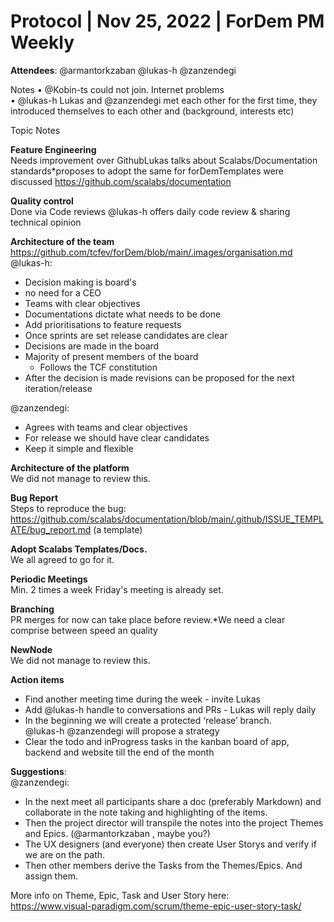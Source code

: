 # Protocol | Nov 25, 2022 | ForDem PM Weekly
**Attendees**: @armantorkzaban @lukas-h @zanzendegi

Notes
• @Kobin-ts could not join. Internet problems  
• @lukas-h Lukas and @zanzendegi met each other for the first time, they introduced themselves to each other and (background, interests etc)  

Topic Notes    

**Feature Engineering**  
Needs improvement over GithubLukas talks about Scalabs/Documentation standards*proposes to adopt the same for forDemTemplates were discussed https://github.com/scalabs/documentation

**Quality control**  
Done via Code reviews @lukas-h offers daily code review & sharing technical opinion

**Architecture of the team**  
https://github.com/tcfev/forDem/blob/main/.images/organisation.md  
@lukas-h:   

* Decision making is board's
* no need for a CEO
* Teams with clear objectives
* Documentations dictate what needs to be done
* Add prioritisations to feature requests
* Once sprints are set release candidates are clear
* Decisions are made in the board
* Majority of present members of the board
    * Follows the TCF constitution
* After the decision is made revisions can be proposed for the next iteration/release  

@zanzendegi:  
* Agrees with teams and clear objectives
* For release we should have clear candidates
* Keep it simple and flexible

**Architecture of the platform**  
We did not manage to review this.

**Bug Report**  
Steps to reproduce the bug:  
https://github.com/scalabs/documentation/blob/main/.github/ISSUE_TEMPLATE/bug_report.md (a template)

**Adopt Scalabs Templates/Docs.**  
We all agreed to go for it.

**Periodic Meetings**  
Min. 2 times a week Friday's meeting is already set.

**Branching**  
PR merges for now can take place before review.*We need a clear comprise between speed an quality

**NewNode**  
We did not manage to review this.

**Action items**  
* Find another meeting time during the week - invite Lukas  
* Add @lukas-h handle to conversations and PRs - Lukas will reply  daily  
* In the beginning we will create a protected ‘release’ branch.  
@lukas-h @zanzendegi will propose a strategy  
* Clear the todo and inProgress tasks in the kanban board of app, backend and website till the end of the month
  

**Suggestions**:  
@zanzendegi:   
* In the next meet all participants share a doc (preferably Markdown) and collaborate in the note taking and highlighting of the items.
* Then the project director will transpile the notes into the project Themes and Epics. (@armantorkzaban , maybe you?)
* The UX designers (and everyone) then create User Storys and verify if we are on the path.
* Then other members derive the Tasks from the Themes/Epics. And assign them.  

More info on Theme, Epic, Task and User Story here:  
https://www.visual-paradigm.com/scrum/theme-epic-user-story-task/